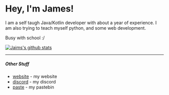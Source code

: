# Hey, I'm James!
I am a self taugh Java/Kotlin developer with about a year of experience. I am also trying to teach myself python, and some web development. 

Busy with school :/

[![Jaims's github stats](https://github-readme-stats.vercel.app/api?username=jaimss&show_icons=true&count_private=true)](https://jaims.dev)

---

##### Other Stuff
- [website](https://jaims.dev) - my website
- [discord](https://discord.jaims.dev) - my discord
- [paste](https://paste.jaims.dev) - my pastebin 
